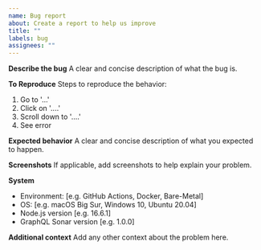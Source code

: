 ```yaml
---
name: Bug report
about: Create a report to help us improve
title: ""
labels: bug
assignees: ""
---
```


**Describe the bug**
A clear and concise description of what the bug is.

**To Reproduce**
Steps to reproduce the behavior:

1. Go to '...'
2. Click on '....'
3. Scroll down to '....'
4. See error

**Expected behavior**
A clear and concise description of what you expected to happen.

**Screenshots**
If applicable, add screenshots to help explain your problem.

**System**

- Environment: [e.g. GitHub Actions, Docker, Bare-Metal]
- OS: [e.g. macOS Big Sur, Windows 10, Ubuntu 20.04]
- Node.js version [e.g. 16.6.1]
- GraphQL Sonar version [e.g. 1.0.0]

**Additional context**
Add any other context about the problem here.
